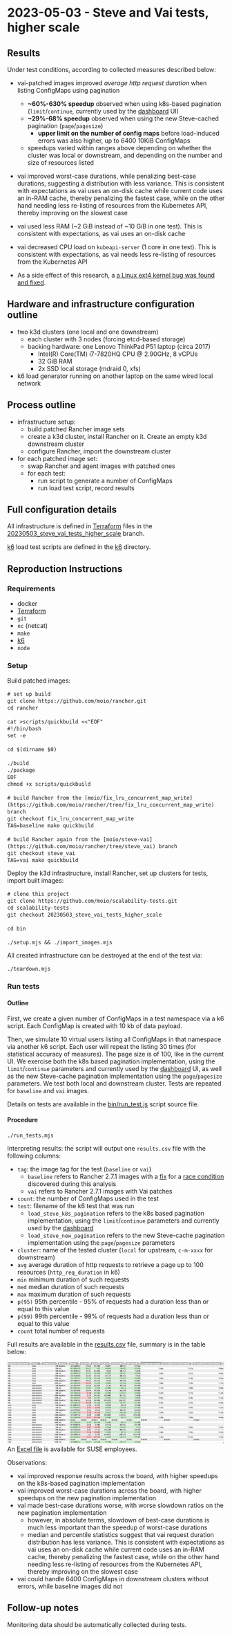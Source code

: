 # 2023-05-03 - Steve and Vai tests, higher scale

## Results

Under test conditions, according to collected measures described below:

- vai-patched images improved *average http request duration* when listing ConfigMaps using pagination
  - **~60%-630% speedup** observed when using k8s-based pagination (`limit`/`continue`, currently used by the [dashboard](https://github.com/rancher/dashboard/) UI)
  - **~29%-68% speedup** observed when using the new Steve-cached pagination (`page`/`pagesize`)
    - **upper limit on the number of config maps**  before load-induced errors was also higher, up to 6400 10KiB ConfigMaps
  - speedups varied within ranges above depending on whether the cluster was local or downstream, and depending on the number and size of resources listed
- vai improved worst-case durations, while penalizing best-case durations, suggesting a distribution with less variance. This is consistent with expectations as vai uses an on-disk cache while current code uses an in-RAM cache, thereby penalizing the fastest case, while on the other hand needing less re-listing of resources from the Kubernetes API, thereby improving on the slowest case
- vai used less RAM (~2 GiB instead of ~10 GiB in one test). This is consistent with expectations, as vai uses an on-disk cache
- vai decreased CPU load on `kubeapi-server` (1 core in one test). This is consistent with expectations, as vai needs less re-listing of resources from the Kubernetes API

- As a side effect of this research, a [a Linux ext4 kernel bug was found and fixed](https://bugzilla.opensuse.org/show_bug.cgi?id=1210793).

## Hardware and infrastructure configuration outline

- two k3d clusters (one local and one downstream)
  - each cluster with 3 nodes (forcing etcd-based storage)
  - backing hardware: one Lenovo ThinkPad P51 laptop (circa 2017)
    - Intel(R) Core(TM) i7-7820HQ CPU @ 2.90GHz, 8 vCPUs
    - 32 GiB RAM
    - 2x SSD local storage (mdraid 0, xfs)
- k6 load generator running on another laptop on the same wired local network

## Process outline

- infrastructure setup:
  - build patched Rancher image sets
  - create a k3d cluster, install Rancher on it. Create an empty k3d downstream cluster
  - configure Rancher, import the downstream cluster
- for each patched image set:
  - swap Rancher and agent images with patched ones
  - for each test:
    - run script to generate a number of ConfigMaps
    - run load test script, record results

## Full configuration details

All infrastructure is defined in [Terraform](https://www.terraform.io/) files in the [20230503_steve_vai_tests_higher_scale](https://github.com/moio/scalability-tests/tree/20230503_steve_vai_tests_higher_scale/terraform) branch.

[k6](https://k6.io) load test scripts are defined in the [k6](https://github.com/moio/scalability-tests/tree/20230503_steve_vai_tests_higher_scale/k6) directory.

## Reproduction Instructions

### Requirements

- docker
- [Terraform](https://www.terraform.io/downloads)
- `git`
- `nc` (netcat)
- `make`
- [k6](https://k6.io)
- `node`

### Setup

Build patched images:
```shell
# set up build
git clone https://github.com/moio/rancher.git
cd rancher

cat >scripts/quickbuild <<"EOF"
#!/bin/bash
set -e

cd $(dirname $0)

./build
./package
EOF
chmod +x scripts/quickbuild

# build Rancher from the [moio/fix_lru_concurrent_map_write](https://github.com/moio/rancher/tree/fix_lru_concurrent_map_write) branch
git checkout fix_lru_concurrent_map_write
TAG=baseline make quickbuild

# build Rancher again from the [moio/steve-vai](https://github.com/moio/rancher/tree/steve_vai) branch
git checkout steve_vai
TAG=vai make quickbuild
```

Deploy the k3d infrastructure, install Rancher, set up clusters for tests, import built images:
```shell
# clone this project
git clone https://github.com/moio/scalability-tests.git
cd scalability-tests
git checkout 20230503_steve_vai_tests_higher_scale

cd bin

./setup.mjs && ./import_images.mjs
````


All created infrastructure can be destroyed at the end of the test via:
```shell
./teardown.mjs
```

### Run tests

#### Outline
First, we create a given number of ConfigMaps in a test namespace via a k6 script. Each ConfigMap is created with 10 kb of data payload.

Then, we simulate 10 virtual users listing all ConfigMaps in that namespace via another k6 script. Each user will repeat the listing 30 times (for statistical accuracy of measures). The page size is of 100, like in the current UI. We exercise both the k8s based pagination implementation, using the `limit`/`continue` parameters and currently used by the [dashboard](https://github.com/rancher/dashboard/) UI, as well as the new Steve-cache pagination implementation using the `page`/`pagesize` parameters. We test both local and downstream cluster. Tests are repeated for `baseline` and `vai` images.

Details on tests are available in the [bin/run_test.js](https://github.com/moio/scalability-tests/blob/20230503_steve_vai_tests_higher_scale/bin/run_tests.mjs) script source file.

#### Procedure

```shell
./run_tests.mjs
```

Interpreting results: the script will output one `results.csv` file with the following columns:
 * `tag`: the image tag for the test (`baseline` or `vai`)
   - `baseline` refers to Rancher 2.7.1 images with a [fix](https://github.com/rancher/steve/pull/80/) for a [race condition](https://github.com/rancher/rancher/issues/40892) discovered during this analysis
   - `vai` refers to Rancher 2.7.1 images with Vai patches
 * `count`: the number of ConfigMaps used in the test
 * `test`: filename of the k6 test that was run
   - `load_steve_k8s_pagination` refers to the k8s based pagination implementation, using the `limit`/`continue` parameters and currently used by the [dashboard](https://github.com/rancher/dashboard/)
   - `load_steve_new_pagination` refers to the new Steve-cache pagination implementation using the `page`/`pagesize` parameters
 * `cluster`: name of the tested cluster (`local` for upstream, `c-m-xxxx` for downstream)
 * `avg` average duration of http requests to retrieve a page up to 100 resources (`http_req_duration` in k6)
* `min` minimum duration of such requests
* `med` median duration of such requests
* `max` maximum duration of such requests
* `p(95)` 95th percentile - 95% of requests had a duration less than or equal to this value
* `p(99)` 99th percentile - 99% of requests had a duration less than or equal to this value
* `count` total number of requests

Full results are available in the [results.csv](https://github.com/moio/scalability-tests/tree/20230503_steve_vai_tests_higher_scale/docs/20230503%20-%20steve%20vai%20test%20higher%20scale%20results/results.csv) file, summary is in the table below:

![table showing a summary of results](images/20230503-table.png)
An [Excel file](https://mysuse-my.sharepoint.com/:x:/g/personal/moio_suse_com/ETkus1LxojlBm7aYWdswNX0BmmkfrQt0NET3oO6QujnNgw?e=bexG44) is  available for SUSE employees.

Observations:
- vai improved response results across the board, with higher speedups on the k8s-based pagination implementation
- vai improved worst-case durations across the board, with higher speedups on the new pagination implementation
- vai made best-case durations worse, with worse slowdown ratios on the new pagination implementation
  - however, in absolute terms, slowdown of best-case durations is much less important than the speedup of worst-case durations
  - median and percentile statistics suggest that vai request duration distribution has less variance. This is consistent with expectations as vai uses an on-disk cache while current code uses an in-RAM cache, thereby penalizing the fastest case, while on the other hand needing less re-listing of resources from the Kubernetes API, thereby improving on the slowest case
- vai could handle 6400 ConfigMaps in downstream clusters without errors, while baseline images did not

## Follow-up notes

Monitoring data should be automatically collected during tests.
